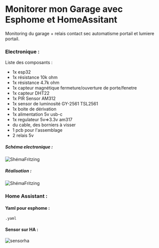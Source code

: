 # Monitorer mon Garage avec Esphome et HomeAssitant

Monitoring du garage + relais contact sec automatisme portail et lumiere portail.  

### Electronique :

Liste des composants :

- 1x esp32
- 1x résistance 10k ohm
- 1x résistance 4.7k ohm
- 1x capteur magnétique fermeture/ouverture de porte/fenetre
- 1x capteur DHT22
- 1x PIR Sensor AM312
- 1x sensor de luminosité GY-2561 TSL2561
- 1x boite de dérivation
- 1x alimentation 5v usb-c
- 1x regulateur 5v=>3.3v am317
- du cable, des borniers à visser
- 1 pcb pour l'assemblage
- 2 relais 5v

##### Schéma electronique :

![ShémaFritzing]()

##### Réalisation :

![ShémaFritzing]()

### Home Assistant :

#### Yaml pour esphome : 

    .yaml

#### Sensor sur HA : 

![sensorha]()






